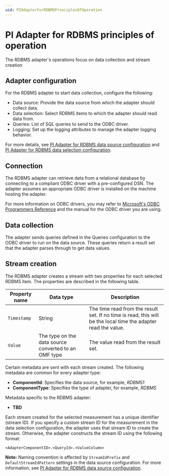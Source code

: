 ```yaml
---
uid: PIAdapterForRDBMSPrinciplesOfOperation
---
```


# PI Adapter for RDBMS principles of operation

The RDBMS adapter's operations focus on data collection and stream creation

## Adapter configuration

For the RDBMS adapter to start data collection, configure the following:

- Data source: Provide the data source from which the adapter should collect data.
- Data selection: Select RDBMS items to which the adapter should read data from.
- Queries: List of SQL queries to send to the ODBC driver.
- Logging: Set up the logging attributes to manage the adapter logging behavior.

For more details, see [PI Adapter for RDBMS data source configuration](xref:PIAdapterForRDBMSDataSourceConfiguration) and [PI Adapter for RDBMS data selection configuration](xref:PIAdapterForRDBMSDataSelectionConfiguration).

## Connection

The RDBMS adapter can retrieve data from a relational database by connecting to a compliant ODBC driver with a pre-configured DSN. The adapter assumes an appropriate ODBC driver is installed on the machine hosting the adapter. 

For more information on ODBC drivers, you may refer to [Microsoft's ODBC Programmers Reference](https://docs.microsoft.com/en-us/sql/odbc/reference/odbc-programmer-s-reference?view=sql-server-2017) and the manual for the ODBC driver you are using.

## Data collection

The adapter sends queries defined in the Queries configuration to the ODBC driver to run on the data source. These queries return a result set that the adapter parses through to get data values.

## Stream creation

The RDBMS adapter creates a stream with two properties for each selected RDBMS item. The properties are described in the following table.

| Property name | Data type | Description |
|---------------|-----------|-------------|
| `Timestamp`   | String    | The time read from the result set. If no time is read, this will be the local time the adapter read the value. |
| `Value`       | The type on the data source converted to an OMF type | The value read from the result set. |

Certain metadata are sent with each stream created. The following metadata are common for every adapter type:

- **ComponentId**: Specifies the data source, for example, _RDBMS1_
- **ComponentType**: Specifies the type of adapter, for example, _RDBMS_

Metadata specific to the RDBMS adapter:

- **TBD**

Each stream created for the selected measurement has a unique identifier (stream ID). If you specify a custom stream ID for the measurement in the data selection configuration, the adapter uses that stream ID to create the stream. Otherwise, the adapter constructs the stream ID using the following format:

```code
<AdapterComponentID>.<QueryId>.<ValueColumn>
```

**Note:** Naming convention is affected by `StreamIdPrefix` and `DefaultStreamIdPattern` settings in the data source configuration. For more information, see [PI Adapter for RDBMS data source configuration](xref:PIAdapterForRDBMSDataSourceConfiguration).
